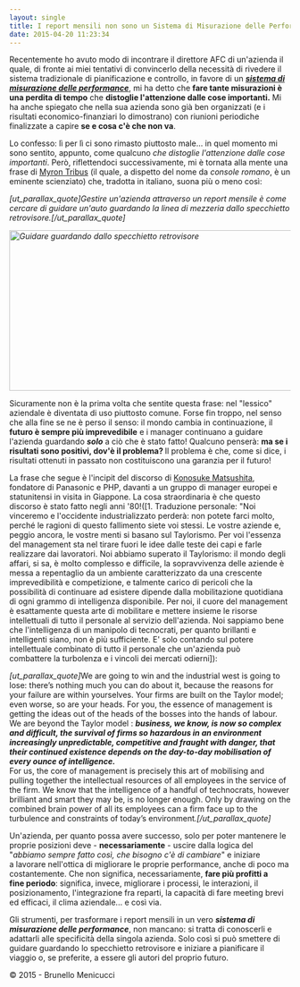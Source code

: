 ```yaml
---
layout: single
title: I report mensili non sono un Sistema di Misurazione delle Performance
date: 2015-04-20 11:23:34
---
```

Recentemente ho avuto modo di incontrare il direttore AFC di un'azienda il quale, di fronte ai miei tentativi di convincerlo della necessità di rivedere il sistema tradizionale di pianificazione e controllo, in favore di un <a href="http://www.blackstarconsulting.it/2014/03/5-elementi-chiave-per-trarre-profitto-dal-cambiamento/" target="_blank"><em><strong>sistema di misurazione delle performance</strong></em></a>, mi ha detto che <strong>fare tante misurazioni è una perdita di tempo</strong> che <strong>distoglie l'attenzione dalle cose importanti.</strong> Mi ha anche spiegato che nella sua azienda sono già ben organizzati (e i risultati economico-finanziari lo dimostrano) con riunioni periodiche finalizzate a capire <strong>se e cosa c'è che non va</strong>.<!--more-->

Lo confesso: lì per lì ci sono rimasto piuttosto male... in quel momento mi sono sentito, appunto, come qualcuno<em> che distoglie l'attenzione dalle cose importanti</em>. Però, riflettendoci successivamente, mi è tornata alla mente una frase di <a title="Myron Tribus" href="http://en.wikipedia.org/wiki/Myron_Tribus" target="_blank">Myron Tribus</a> (il quale, a dispetto del nome da <em>console</em> <em>romano</em>, è un eminente scienziato) che, tradotta in italiano, suona più o meno così:

<em>[ut_parallax_quote]Gestire un'azienda attraverso un report mensile è come cercare di guidare un'auto guardando la linea di mezzeria dallo specchietto retrovisore.<em>[/ut_parallax_quote]</em></em>

<em><a href="http://www.blackstarconsulting.it/wp-content/uploads/2015/04/Rearview-Mirror-View.png"><img class=" wp-image-4470 size-full aligncenter" src="http://www.blackstarconsulting.it/wp-content/uploads/2015/04/Rearview-Mirror-View.png" alt="Guidare guardando dallo specchietto retrovisore" width="800" height="287" /></a></em>

Sicuramente non è la prima volta che sentite questa frase: nel "lessico" aziendale è diventata di uso piuttosto comune. Forse fin troppo, nel senso che alla fine se ne è perso il senso: il mondo cambia in continuazione, il <strong>futuro è sempre più imprevedibile</strong> e i manager continuano a guidare l'azienda guardando <em><strong>solo</strong></em> a ciò che è stato fatto! Qualcuno penserà: <strong>ma se i risultati sono positivi, dov'è il problema? </strong>Il problema è che, come si dice, i risultati ottenuti in passato non costituiscono una garanzia per il futuro!

La frase che segue è l'incipit del discorso di <a href="http://www.php.co.jp/en/message.php" target="_blank">Konosuke Matsushita</a>, fondatore di Panasonic e PHP, davanti a un gruppo di manager europei e statunitensi in visita in Giappone. La cosa straordinaria è che questo discorso è stato fatto negli anni '80!([1. Traduzione personale: "Noi vinceremo e l'occidente industrializzato perderà: non potete farci molto, perché le ragioni di questo fallimento siete voi stessi. Le vostre aziende e, peggio ancora, le vostre menti si basano sul Taylorismo. Per voi l'essenza del management sta nel tirare fuori le idee dalle teste dei capi e farle realizzare dai lavoratori. Noi abbiamo superato il Taylorismo: il mondo degli affari, si sa, è molto complesso e difficile, la sopravvivenza delle aziende è messa a repentaglio da un ambiente caratterizzato da una crescente imprevedibilità e competizione, e talmente carico di pericoli che la possibilità di continuare ad esistere dipende dalla mobilitazione quotidiana di ogni grammo di intelligenza disponibile. Per noi, il cuore del management è esattamente questa arte di mobilitare e mettere insieme le risorse intellettuali di tutto il personale al servizio dell'azienda. Noi sappiamo bene che l'intelligenza di un manipolo di tecnocrati, per quanto brillanti e intelligenti siano, non è più sufficiente. E' solo contando sul potere intellettuale combinato di tutto il personale che un'azienda può combattere la turbolenza e i vincoli dei mercati odierni]):

<em><em>[ut_parallax_quote]</em></em>We are going to win and the industrial west is going to lose: there’s nothing much you can do about it, because the reasons for your failure are within yourselves. Your firms are built on the Taylor model; even worse, so are your heads. For you, the essence of management is getting the ideas out of the heads of the bosses into the hands of labour. We are beyond the Taylor model : <em><strong>business, we know, is now so complex and difficult, the survival of firms so hazardous in an environment increasingly unpredictable, competitive and fraught with danger, that their continued existence depends on the day-to-day mobilisation of every ounce of intelligence.</strong></em><br clear="none" />For us, the core of management is precisely this art of mobilising and pulling together the intellectual resources of all employees in the service of the firm. We know that the intelligence of a handful of technocrats, however brilliant and smart they may be, is no longer enough. Only by drawing on the combined brain power of all its employees can a firm face up to the turbulence and constraints of today’s environment<em><em>.[/ut_parallax_quote]</em></em>

Un'azienda, per quanto possa avere successo, solo per poter mantenere le proprie posizioni deve - <strong>necessariamente</strong> - uscire dalla logica del "<em>abbiamo sempre fatto così, che bisogno c'è di cambiare</em>" e iniziare a lavorare nell'ottica di migliorare le proprie performance, anche di poco ma costantemente. Che non significa, necessariamente, <strong>fare più profitti a fine periodo</strong>: significa, invece, migliorare i processi, le interazioni, il posizionamento, l'integrazione fra reparti, la capacità di fare meeting brevi ed efficaci, il clima aziendale... e così via.

Gli strumenti, per trasformare i report mensili in un vero <em><strong>sistema di misurazione delle performance</strong></em>, non mancano: si tratta di conoscerli e adattarli alle specificità della singola azienda. Solo così si può smettere di guidare guardando lo specchietto retrovisore e iniziare a pianificare il viaggio o, se preferite, a essere gli autori del proprio futuro.

© 2015 - Brunello Menicucci